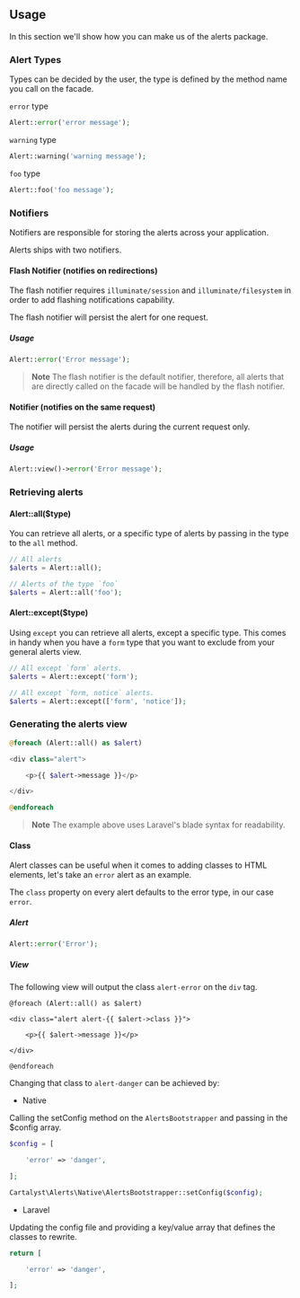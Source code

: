 ## Usage

In this section we'll show how you can make us of the alerts package.

### Alert Types

Types can be decided by the user, the type is defined by the method name you call on the facade.

`error` type

```php
Alert::error('error message');
```

`warning` type

```php
Alert::warning('warning message');
```

`foo` type

```php
Alert::foo('foo message');
```

### Notifiers

Notifiers are responsible for storing the alerts across your application.

Alerts ships with two notifiers.

#### Flash Notifier (notifies on redirections)

The flash notifier requires `illuminate/session` and `illuminate/filesystem` in order to add flashing notifications capability.

The flash notifier will persist the alert for one request.

##### Usage

```php
Alert::error('Error message');
```

> **Note** The flash notifier is the default notifier, therefore, all alerts that are directly called on the facade will be handled by the flash notifier.

#### Notifier (notifies on the same request)

The notifier will persist the alerts during the current request only.

##### Usage

```php
Alert::view()->error('Error message');
```

### Retrieving alerts

#### Alert::all($type)

You can retrieve all alerts, or a specific type of alerts by passing in the type to the `all` method.

```php
// All alerts
$alerts = Alert::all();

// Alerts of the type `foo`
$alerts = Alert::all('foo');
```

#### Alert::except($type)

Using `except` you can retrieve all alerts, except a specific type. This comes in handy when you have a `form` type that you want to exclude from your general alerts view.

```php
// All except `form` alerts.
$alerts = Alert::except('form');

// All except `form, notice` alerts.
$alerts = Alert::except(['form', 'notice']);
```

### Generating the alerts view

```php
@foreach (Alert::all() as $alert)

<div class="alert">

	<p>{{ $alert->message }}</p>

</div>

@endforeach
```

> **Note** The example above uses Laravel's blade syntax for readability.

#### Class

Alert classes can be useful when it comes to adding classes to HTML elements, let's take an `error` alert as an example.

The `class` property on every alert defaults to the error type, in our case `error`.

##### Alert

```php
Alert::error('Error');
```

##### View

The following view will output the class `alert-error` on the `div` tag.

```
@foreach (Alert::all() as $alert)

<div class="alert alert-{{ $alert->class }}">

	<p>{{ $alert->message }}</p>

</div>

@endforeach
```

Changing that class to `alert-danger` can be achieved by:


- Native

Calling the setConfig method on the `AlertsBootstrapper` and passing in the $config array.

```php
$config = [

	'error' => 'danger',

];

Cartalyst\Alerts\Native\AlertsBootstrapper::setConfig($config);
```

- Laravel

Updating the config file and providing a key/value array that defines the classes to rewrite.

```php
return [

	'error' => 'danger',

];
```
